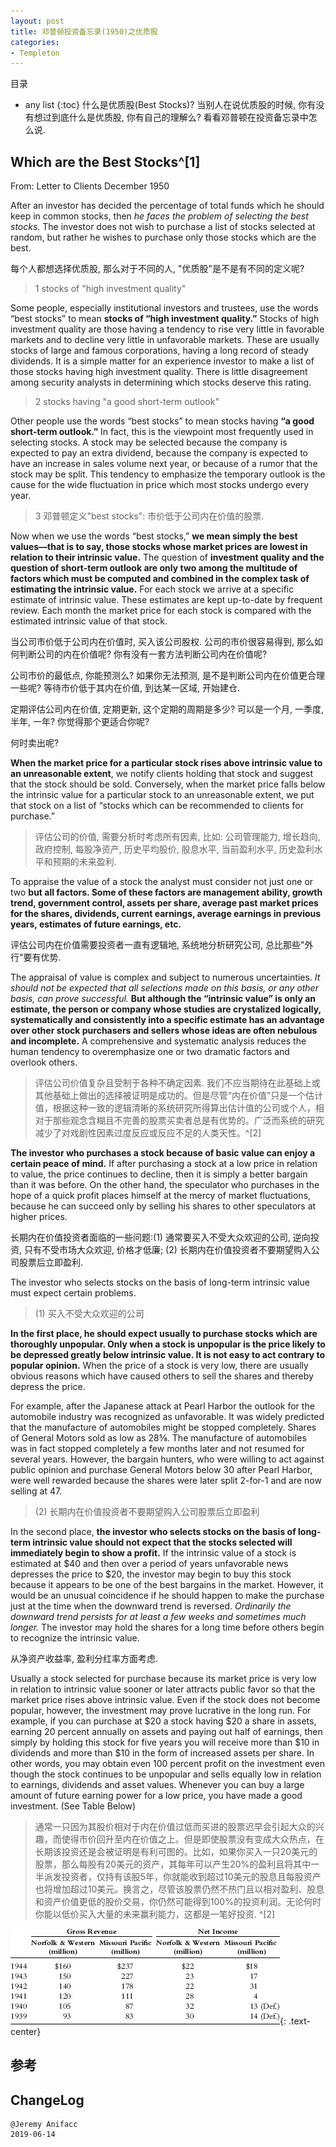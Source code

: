 ```yaml
---
layout: post
title: 邓普顿投资备忘录(1950)之优质股
categories:
- Templeton
---
```

目录
* any list
{:toc}
  什么是优质股(Best Stocks)? 当别人在说优质股的时候, 你有没有想过到底什么是优质股, 你有自己的理解么? 看看邓普顿在投资备忘录中怎么说.

## Which are the Best Stocks^[1]

From: Letter to Clients December 1950

After an investor has decided the percentage of total funds which he should keep in common stocks, then *he faces the problem of selecting the best stocks.* The investor does not wish to purchase a list of stocks selected at random, but rather he wishes to purchase only those stocks which are the best.

每个人都想选择优质股, 那么对于不同的人, "优质股"是不是有不同的定义呢?

> 1 stocks of "high investment quality"

Some people, especially institutional investors and trustees, use the words “best stocks” to mean **stocks of “high investment quality.”** Stocks of high investment quality are those having a tendency to rise very little in favorable markets and to decline very little in unfavorable markets. These are usually stocks of large and famous corporations, having a long record of steady dividends. It is a simple matter for an experience investor to make a list of those stocks having high investment quality. There is little disagreement among security analysts in determining which stocks deserve this rating.

> 2 stocks having "a good short-term outlook"

Other people use the words “best stocks” to mean stocks having **“a good short-term outlook.”** In fact, this is the viewpoint most frequently used in selecting stocks. A stock may be selected because the company is expected to pay an extra dividend, because the company is expected to have an increase in sales volume next year, or because of a rumor that the stock may be split. This tendency to emphasize the temporary outlook is the cause for the wide fluctuation in price which most stocks undergo every year.

> 3 邓普顿定义"best stocks": 市价低于公司内在价值的股票.

Now when we use the words “best stocks,” **we mean simply the best values—that is to say, those stocks whose market prices are lowest in relation to their intrinsic value.** The question of **investment quality and the question of short-term outlook are only two among the multitude of factors which must be computed and combined in the complex task of estimating the intrinsic value.** For each stock we arrive at a specific estimate of intrinsic value. These estimates are kept up-to-date by frequent review. Each month the market price for each stock is compared with the estimated intrinsic value of that stock.

当公司市价低于公司内在价值时, 买入该公司股权. 公司的市价很容易得到, 那么如何判断公司的内在价值呢? 你有没有一套方法判断公司内在价值呢? 

公司市价的最低点, 你能预测么? 如果你无法预测, 是不是判断公司内在价值更合理一些呢? 等待市价低于其内在价值, 到达某一区域, 开始建仓.

定期评估公司内在价值, 定期更新, 这个定期的周期是多少? 可以是一个月, 一季度, 半年, 一年? 你觉得那个更适合你呢?

何时卖出呢?

**When the market price for a particular stock rises above intrinsic value to an unreasonable extent**, we notify clients holding that stock and suggest that the stock should be sold. Conversely, when the market price falls below the intrinsic value for a particular stock to an unreasonable extent, we put that stock on a list of “stocks which can be recommended to clients for purchase.”

> 评估公司的价值, 需要分析时考虑所有因素, 比如: 公司管理能力, 增长趋向, 政府控制, 每股净资产, 历史平均股价, 股息水平, 当前盈利水平, 历史盈利水平和预期的未来盈利.

To appraise the value of a stock the analyst must consider not just one or two **but all factors. Some of these factors are management ability, growth trend, government control, assets per share, average past market prices for the shares, dividends, current earnings, average earnings in previous years, estimates of future earnings, etc.**

评估公司内在价值需要投资者一直有逻辑地, 系统地分析研究公司, 总比那些"外行"要有优势.

The appraisal of value is complex and subject to numerous uncertainties. *It should not be expected that all selections made on this basis, or any other basis, can prove successful.* **But although the “intrinsic value” is only an estimate, the person or company whose studies are crystalized logically, systematically and consistently into a specific estimate has an advantage over other stock purchasers and sellers whose ideas are often nebulous and incomplete.** A comprehensive and systematic analysis reduces the human tendency to overemphasize one or two dramatic factors and overlook others.

> 评估公司价值复杂且受制于各种不确定因素. 我们不应当期待在此基础上或其他基础上做出的选择被证明是成功的。但是尽管“内在价值”只是一个估计值，根据这种一致的逻辑清晰的系统研究所得算出估计值的公司或个人，相对于那些观念含糊且不完善的股票买卖者总是有优势的。广泛而系统的研究减少了对戏剧性因素过度反应或反应不足的人类天性。^[2]

**The investor who purchases a stock because of basic value can enjoy a certain peace of mind.** If after purchasing a stock at a low price in relation to value, the price continues to decline, then it is simply a better bargain than it was before. On the other hand, the speculator who purchases in the hope of a quick profit places himself at the mercy of market fluctuations, because he can succeed only by selling his shares to other speculators at higher prices.

长期内在价值投资者面临的一些问题:(1) 通常要买入不受大众欢迎的公司, 逆向投资, 只有不受市场大众欢迎, 价格才低廉; (2) 长期内在价值投资者不要期望购入公司股票后立即盈利.

The investor who selects stocks on the basis of long-term intrinsic value must expect certain problems. 

> (1) 买入不受大众欢迎的公司

**In the first place, he should expect usually to purchase stocks which are thoroughly unpopular. Only when a stock is unpopular is the price likely to be depressed greatly below intrinsic value. It is not easy to act contrary to popular opinion.** When the price of a stock is very low, there are usually obvious reasons which have caused others to sell the shares and thereby depress the price. 

For example, after the Japanese attack at Pearl Harbor the outlook for the automobile industry was recognized as unfavorable. It was widely predicted that the manufacture of automobiles might be stopped completely. Shares of General Motors sold as low as 28⅝. The manufacture of automobiles was in fact stopped completely a few months later and not resumed for several years. However, the bargain hunters, who were willing to act against public opinion and purchase General Motors below 30 after Pearl Harbor, were well rewarded because the shares were later split 2-for-1 and are now selling at 47.

> (2) 长期内在价值投资者不要期望购入公司股票后立即盈利

In the second place, **the investor who selects stocks on the basis of long-term intrinsic value should not expect that the stocks selected will immediately begin to show a profit.** If the intrinsic value of a stock is estimated at $40 and then over a period of years unfavorable news depresses the price to $20, the investor may begin to buy this stock because it appears to be one of the best bargains in the market. However, it would be an unusual coincidence if he should happen to make the purchase just at the time when the downward trend is reversed. *Ordinarily the downward trend persists for at least a few weeks and sometimes much longer.* The investor may hold the shares for a long time before others begin to recognize the intrinsic value.

从净资产收益率, 盈利分红率方面考虑.

Usually a stock selected for purchase because its market price is very low in relation to intrinsic value sooner or later attracts public favor so that the market price rises above intrinsic value. Even if the stock does not become popular, however, the investment may prove lucrative in the long run. For example, if you can purchase at $20 a stock having $20 a share in assets, earning 20 percent annually on assets and paying out half of earnings, then simply by holding this stock for five years you will receive more than $10 in dividends and more than $10 in the form of increased assets per share. In other words, you may obtain even 100 percent profit on the investment even though the stock continues to be unpopular and sells equally low in relation to earnings, dividends and asset values. Whenever you can buy a large amount of future earning power for a low price, you have made a good investment. (See Table Below)

> 通常一只因为其股价相对于内在价值过低而买进的股票迟早会引起大众的兴趣，而使得市价回升至内在价值之上。但是即使股票没有变成大众热点，在长期该投资还是会被证明是有利可图的。比如，如果你买入一只20美元的股票，那么每股有20美元的资产，其每年可以产生20%的盈利且将其中一半派发投资者，仅持有该股5年，你就能收到超过10美元的股息且每股资产也将增加超过10美元。换言之，尽管该股票仍然不热门且以相对盈利、股息和资产价值更低的股价交易，你仍然可能得到100%的投资利润。无论何时你能以低价买入大量的未来赢利能力，这都是一笔好投资. ^[2]

![gross-revenue/net-income](https://raw.githubusercontent.com/Anifacc/anifacc.github.io/master/images/templeton-gross-revenue-to-netincome.png){: .text-center}

## 参考

[^1]: [Templeton's Way with Money](https://book.douban.com/subject/6915772/)
[^2]: [约翰•邓普顿的投资之道](https://book.douban.com/subject/25723410/)

## ChangeLog

```
@Jeremy Anifacc
2019-06-14
```
